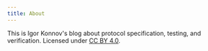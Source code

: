 ```yaml
---
title: About
---
```


This is Igor Konnov's blog about protocol specification, testing, and
verification. Licensed under [CC BY
4.0](https://creativecommons.org/licenses/by/4.0/).
